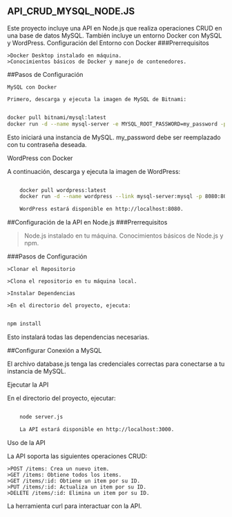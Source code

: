 ## API_CRUD_MYSQL_NODE.JS

Este proyecto incluye una API en Node.js que realiza operaciones CRUD en una base de datos MySQL. También incluye un entorno Docker con MySQL y WordPress.
Configuración del Entorno con Docker
###Prerrequisitos

    >Docker Desktop instalado en máquina.
    >Conocimientos básicos de Docker y manejo de contenedores.

##Pasos de Configuración

    MySQL con Docker

    Primero, descarga y ejecuta la imagen de MySQL de Bitnami:

 ```bash

docker pull bitnami/mysql:latest
docker run -d --name mysql-server -e MYSQL_ROOT_PASSWORD=my_password -p 3306:3306 bitnami/mysql:latest
```
Esto iniciará una instancia de MySQL. my_password debe ser reemplazado con tu contraseña deseada.

WordPress con Docker

A continuación, descarga y ejecuta la imagen de WordPress:

```bash

    docker pull wordpress:latest
    docker run -d --name wordpress --link mysql-server:mysql -p 8080:80 wordpress:latest

    WordPress estará disponible en http://localhost:8080.
```
##Configuración de la API en Node.js
###Prerrequisitos

   > Node.js instalado en tu máquina.
   > Conocimientos básicos de Node.js y npm.

###Pasos de Configuración

    >Clonar el Repositorio

    >Clona el repositorio en tu máquina local.

    >Instalar Dependencias

    >En el directorio del proyecto, ejecuta:

```bash

npm install
```

Esto instalará todas las dependencias necesarias.

##Configurar Conexión a MySQL

El archivo database.js tenga las credenciales correctas para conectarse a tu instancia de MySQL.

Ejecutar la API

En el directorio del proyecto, ejecutar:

```bash

    node server.js

    La API estará disponible en http://localhost:3000.
```
Uso de la API

La API soporta las siguientes operaciones CRUD:

    >POST /items: Crea un nuevo item.
    >GET /items: Obtiene todos los items.
    >GET /items/:id: Obtiene un item por su ID.
    >PUT /items/:id: Actualiza un item por su ID.
    >DELETE /items/:id: Elimina un item por su ID.

La herramienta curl para interactuar con la API.


